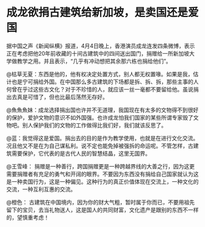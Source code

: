 # 成龙欲捐古建筑给新加坡，是卖国还是爱国

据中国之声《新闻纵横》报道，4月4日晚上，香港演员成龙连发四条微博，表示正在考虑把他20年前收藏的十间古建筑中的四间送出国门，捐赠给一所新加坡大学做教学之用。并且表示，“几乎有冲动想把其余那六栋也捐给他们”。 

@枯草无夏：东西是他的，他有权决定处置方式，别人都无权置喙。如果是我，估计也是宁可捐给外国。在中国那么多古建筑的下场都是拆、拆、拆，那些主事的人何曾在乎过这些古文化？对于不珍惜的人，就应该一丝一毫都不要留给他。虽说捐出去真是可惜了，但也比最后荡然无存好。 

@魚魚魚妹：成龙选择捐出国也许并不无道理，我国现在有太多的文物得不到很好的保护，爱护文物的意识不如外国强。也许成龙怕我们国家的某些所谓专家毁了文物吧。别人保护我们的文物的工作做得比我们好，我们就该反思了。 

@蓝：我觉得这是爱国。捐出去的目的是作为教学使用，也就是在进行文化交流。况且他又不是在为自己谋私利。说不定也能免掉被强拆的命运呢。不管怎样，古建筑需要保护，它代表的是古代人民的智慧结晶，这里无国界。 

@王雪峰： 捐赠是一种善行，跨国捐赠更是一种跨越界线的大善之行，因为这更需要捐赠者有充足的勇气和开阔的眼界。不要因为东西没有捐给自己国家就认为这是一种卖国行为，这是一种偏见。这种行为的真正价值体现在交流上，一种文化的交流，一种互利互惠的交流。 

@橙色： 古建筑在中国境内，因为你的财大气粗，暂时属于你而已，不要用祖先留下的宝贝，去当礼物送人，这是国人的共同财富，文化遗产是跟别的东西不一样的，望慎重考虑！